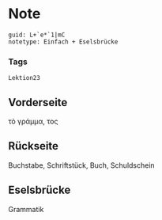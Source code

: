 # Note
```
guid: L+`e*`1|mC
notetype: Einfach + Eselsbrücke
```

### Tags
```
Lektion23
```

## Vorderseite
τὸ γράμμα, τος

## Rückseite
Buchstabe, Schriftstück, Buch, Schuldschein

## Eselsbrücke
Grammatik
